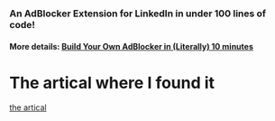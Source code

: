 ### An AdBlocker Extension for LinkedIn in under 100 lines of code!

#### More details: [Build Your Own AdBlocker in (Literally) 10 minutes](https://medium.com/@yakko.majuri/building-your-own-adblocker-in-literally-10-minutes-1eec093b04cd)

# The artical where I found it
<a href="https://levelup.gitconnected.com/building-your-own-adblocker-in-literally-10-minutes-1eec093b04cd">the artical</a>
